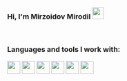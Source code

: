 ### Hi, I'm Mirzoidov Mirodil <img src="https://media.giphy.com/media/hvRJCLFzcasrR4ia7z/giphy.gif" width="27px"></div>

<br />

### Languages and tools I work with:
<code><img src="https://upload.wikimedia.org/wikipedia/commons/6/61/HTML5_logo_and_wordmark.svg" height="30px"></code>
<code><img src="https://upload.wikimedia.org/wikipedia/commons/thumb/d/d5/CSS3_logo_and_wordmark.svg/180px-CSS3_logo_and_wordmark.svg.png" height="30px"></code>
<code><img src="https://encrypted-tbn0.gstatic.com/images?q=tbn:ANd9GcS3AQ2FdldrY4hV4udfutyRyJuKXcp4-IAQD4dYejtKg0O8_w96uzmVXvbvSuvaOxLiJBE&usqp=CAU" height="30px"></code>
<code><img src="https://upload.wikimedia.org/wikipedia/commons/thumb/9/96/Sass_Logo_Color.svg/182px-Sass_Logo_Color.svg.png" height="30px"></code>
<code><img src="" height="30px"></code>
<code><img src="" height="30px"></code>
